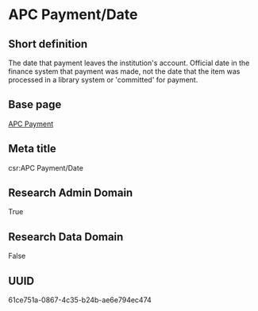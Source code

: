 # APC Payment/Date
## Short definition
The date that payment leaves the institution's account. Official date in the finance system that payment was made, not the date that the item was processed in a library system or 'committed' for payment.
## Base page
[APC Payment](../../Objects/APC%20Payment.md)
## Meta title
csr:APC Payment/Date
## Research Admin Domain
True
## Research Data Domain
False
## UUID
61ce751a-0867-4c35-b24b-ae6e794ec474
